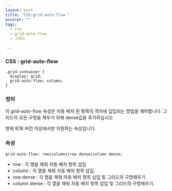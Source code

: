 ```yaml
---
layout: post
title: "CSS:grid-auto-flow "
excerpt: ""
tags: 
  - css
  - grid-auto-flow
  - 그리드
  
---
```



### CSS : grid-auto-flow
```
.grid-container {
  display: grid;
  grid-auto-flow: column;
}

```
### 정의
이 grid-auto-flow 속성은 자동 배치 된 항목이 격자에 삽입되는 방법을 제어합니다.
그리드의 모든 구멍을 채우기 위해 dense값을 추가하십시오.
 
현재 IE16 버전 이상에서만 지원하는 속성입니다.

### 속성
`grid-auto-flow: row|columns|row dense|column dense;`

+ row : 각 행을 채워 자동 배치 항목 삽입
+ column : 각 열을 채워 자동 배치 항목 삽입.
+ row dense : 각 행을 채워 자동 배치 항목 삽입 및 그리드의 구멍채우기
+ column dense : 각 열을 채워 자동 배치 항목 삽입 및 그리드의 구멍채우기.
